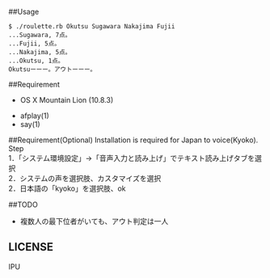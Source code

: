 ##Usage

    $ ./roulette.rb Okutsu Sugawara Nakajima Fujii
    ...Sugawara, 7点。
    ...Fujii, 5点。
    ...Nakajima, 5点。
    ...Okutsu, 1点。
    Okutsuーーー。アウトーーー。

##Requirement
* OS X Mountain Lion (10.8.3) 
- afplay(1)
- say(1) 

##Requirement(Optional)
Installation is required for Japan to voice(Kyoko).  
Step  
1．「システム環境設定」→「音声入力と読み上げ」でテキスト読み上げタブを選択  
2．システムの声を選択肢、カスタマイズを選択  
2．日本語の「kyoko」を選択肢、ok

##TODO
- 複数人の最下位者がいても、アウト判定は一人

## LICENSE
IPU
